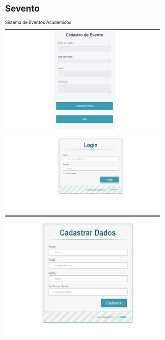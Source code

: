 # Sevento
Sistema de Eventos Acadêmicos

![Tela de Cadastro](https://github.com/romuloaires/Sevento/blob/master/sevento1%20(2).png)

![Tela de Login](https://github.com/romuloaires/Sevento/blob/master/sevento2%20(2).png)

![Tela de Cadastro de Usuário](https://github.com/romuloaires/Sevento/blob/master/sevento3%20(2).png)


